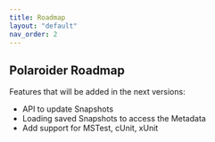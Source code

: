 ```yaml
---
title: Roadmap
layout: "default"
nav_order: 2
---
```


## Polaroider Roadmap
Features that will be added in the next versions:
- API to update Snapshots
- Loading saved Snapshots to access the Metadata
- Add support for MSTest, cUnit, xUnit